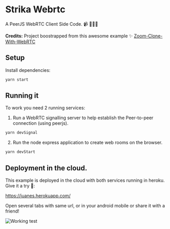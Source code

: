 # Strika Webrtc

A PeerJS WebRTC Client Side Code. 📹 🧘🏼‍♂️

**Credits:** Project boostrapped from this awesome example ✨ [Zoom-Clone-With-WebRTC](https://github.com/WebDevSimplified/Zoom-Clone-With-WebRTC)


## Setup

Install dependencies:
```bash
yarn start
```

## Running it

To work you need 2 running services: 
1. Run a WebRTC signalling server to help establish the Peer-to-peer connection (using peerjs).

```bash
yarn devSignal
```
2. Run the node express application to create web rooms on the browser.

```bash
yarn devStart
```


## Deployment in the cloud.

This example is deployed in the cloud with both services running in heroku. Give it a try 🦾: 

https://juanes.herokuapp.com/ 

Open several tabs with same url, or in your android mobile or share it with a friend!


![Working test](https://user-images.githubusercontent.com/7906289/113366568-9358a580-9327-11eb-98ee-4b414ef8b804.png)


